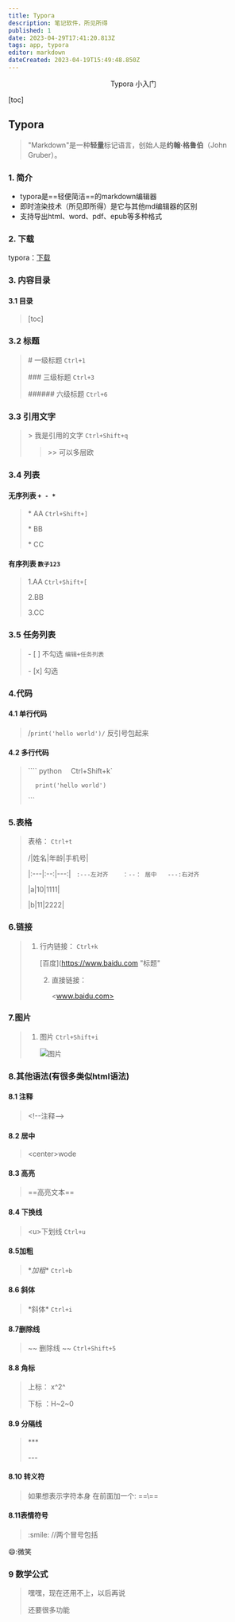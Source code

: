 ```yaml
---
title: Typora
description: 笔记软件，所见所得
published: 1
date: 2023-04-29T17:41:20.813Z
tags: app, typora
editor: markdown
dateCreated: 2023-04-19T15:49:48.850Z
---
```


<center>Typora 小入门</center>



[toc]

## Typora

> "Markdown"是一种**轻量**标记语言，创始人是**约翰·格鲁伯**（John Gruber）。

### 1. 简介

* typora是==轻便简洁==的markdown编辑器
* 即时渲染技术（所见即所得）是它与其他md编辑器的区别
* 支持导出html、word、pdf、epub等多种格式

### 2. 下载

typora：[下载](https://www.typora.io/#download)

### 3. 内容目录

#### 3.1 目录

> \[toc]   

### 3.2 标题

>\#  一级标题    `Ctrl+1`
>
>\### 三级标题  `Ctrl+3`
>
>\###### 六级标题 `Ctrl+6`

### 3.3 引用文字

>\>  我是引用的文字 `Ctrl+Shift+q`
>
>> \>> 可以多层欧

### 3.4 列表

#### 无序列表 `+ - *`

> \* AA  `Ctrl+Shift+]`
>
> \* BB
>
> \* CC

#### 有序列表 `数子123`

> 1.AA  `Ctrl+Shift+[`
>
> 2.BB
>
> 3.CC

### 3.5 任务列表

> \- [ ] 不勾选  `编辑+任务列表`
>
> \- [x] 勾选

### 4.代码

#### 4.1 单行代码 

> /`print('hello world')/`   反引号包起来

#### 4.2 多行代码 

>
>
>\```` python	`  `Ctrl+Shift+k`
>
>		print('hello world')
>
>\```

### 5.表格

>表格： `Ctrl+t`
>
>/|姓名|年龄|手机号|
>
>\|:---|:--:|---:|   ` :---左对齐    ：--： 居中   ---:右对齐`
>
>\|a|10|1111|
>
>\|b|11|2222|

### 6.链接

> 1. 行内链接： `Ctrl+k`
>
>    \[百度]\(https://www.baidu.com "标题"
>
> 
>
>    2. 直接链接：
>
>       \<www.baidu.com>

### 7.图片

> 1. 图片  `Ctrl+Shift+i`
>
>    ![图片](路径 "标题")



### 8.其他语法(有很多类似html语法)

#### 8.1 注释

> \<!--注释-->

#### 8.2 居中

> \<center>wode</center>

#### 8.3 高亮

> \==高亮文本==

#### 8.4 下换线

>\<u>下划线</u>  `Ctrl+u`

#### 8.5加粗

> \**加粗** 	`Ctrl+b`

#### 8.6 斜体

> \*斜体*  `Ctrl+i`

#### 8.7删除线

> \~~ 删除线 ~~ `Ctrl+Shift+5`

#### 8.8 角标

> 上标： x\^2^
>
> 下标 ：H\~2~0

#### 8.9 分隔线

> \***
>
> \---

#### 8.10 转义符

> 如果想表示字符本身 在前面加一个: ==\\==

#### 8.11表情符号

> \:smile\:   //两个冒号包括

:smile::微笑

### 9 数学公式

> 嘿嘿，现在还用不上，以后再说
>
> 还要很多功能